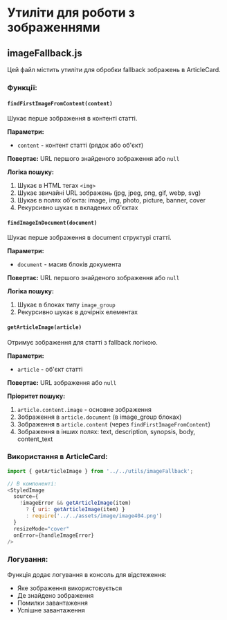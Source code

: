 # Утиліти для роботи з зображеннями

## imageFallback.js

Цей файл містить утиліти для обробки fallback зображень в ArticleCard.

### Функції:

#### `findFirstImageFromContent(content)`
Шукає перше зображення в контенті статті.

**Параметри:**
- `content` - контент статті (рядок або об'єкт)

**Повертає:** URL першого знайденого зображення або `null`

**Логіка пошуку:**
1. Шукає в HTML тегах `<img>`
2. Шукає звичайні URL зображень (jpg, jpeg, png, gif, webp, svg)
3. Шукає в полях об'єкта: image, img, photo, picture, banner, cover
4. Рекурсивно шукає в вкладених об'єктах

#### `findImageInDocument(document)`
Шукає перше зображення в document структурі статті.

**Параметри:**
- `document` - масив блоків документа

**Повертає:** URL першого знайденого зображення або `null`

**Логіка пошуку:**
1. Шукає в блоках типу `image_group`
2. Рекурсивно шукає в дочірніх елементах

#### `getArticleImage(article)`
Отримує зображення для статті з fallback логікою.

**Параметри:**
- `article` - об'єкт статті

**Повертає:** URL зображення або `null`

**Пріоритет пошуку:**
1. `article.content.image` - основне зображення
2. Зображення в `article.document` (в image_group блоках)
3. Зображення в `article.content` (через `findFirstImageFromContent`)
4. Зображення в інших полях: text, description, synopsis, body, content_text

### Використання в ArticleCard:

```javascript
import { getArticleImage } from '../../utils/imageFallback';

// В компоненті:
<StyledImage
  source={
    !imageError && getArticleImage(item) 
      ? { uri: getArticleImage(item) } 
      : require('../../assets/image/image404.png')
  }
  resizeMode="cover"
  onError={handleImageError}
/>
```

### Логування:

Функція додає логування в консоль для відстеження:
- Яке зображення використовується
- Де знайдено зображення
- Помилки завантаження
- Успішне завантаження 
